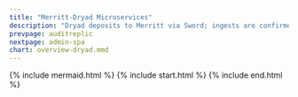 ```yaml
---
title: "Merritt-Dryad Microservices"
description: "Dryad deposits to Merritt via Sword; ingests are confirmed via OAI"
prevpage: auditreplic
nextpage: admin-spa
chart: overview-dryad.mmd
---
```


{% include mermaid.html %}
{% include start.html %}
{% include end.html %}

